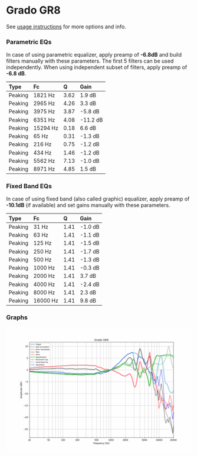 # Grado GR8
See [usage instructions](https://github.com/jaakkopasanen/AutoEq#usage) for more options and info.

### Parametric EQs
In case of using parametric equalizer, apply preamp of **-6.8dB** and build filters manually
with these parameters. The first 5 filters can be used independently.
When using independent subset of filters, apply preamp of **-6.8 dB**.

| Type    | Fc       |    Q | Gain     |
|:--------|:---------|:-----|:---------|
| Peaking | 1821 Hz  | 3.62 | 1.9 dB   |
| Peaking | 2965 Hz  | 4.26 | 3.3 dB   |
| Peaking | 3975 Hz  | 3.87 | -5.8 dB  |
| Peaking | 6351 Hz  | 4.08 | -11.2 dB |
| Peaking | 15294 Hz | 0.18 | 6.6 dB   |
| Peaking | 65 Hz    | 0.31 | -1.3 dB  |
| Peaking | 216 Hz   | 0.75 | -1.2 dB  |
| Peaking | 434 Hz   | 1.46 | -1.2 dB  |
| Peaking | 5562 Hz  | 7.13 | -1.0 dB  |
| Peaking | 8971 Hz  | 4.85 | 1.5 dB   |

### Fixed Band EQs
In case of using fixed band (also called graphic) equalizer, apply preamp of **-10.1dB**
(if available) and set gains manually with these parameters.

| Type    | Fc       |    Q | Gain    |
|:--------|:---------|:-----|:--------|
| Peaking | 31 Hz    | 1.41 | -1.0 dB |
| Peaking | 63 Hz    | 1.41 | -1.1 dB |
| Peaking | 125 Hz   | 1.41 | -1.5 dB |
| Peaking | 250 Hz   | 1.41 | -1.7 dB |
| Peaking | 500 Hz   | 1.41 | -1.3 dB |
| Peaking | 1000 Hz  | 1.41 | -0.3 dB |
| Peaking | 2000 Hz  | 1.41 | 3.7 dB  |
| Peaking | 4000 Hz  | 1.41 | -2.4 dB |
| Peaking | 8000 Hz  | 1.41 | 2.3 dB  |
| Peaking | 16000 Hz | 1.41 | 9.8 dB  |

### Graphs
![](./Grado%20GR8.png)
